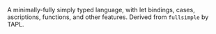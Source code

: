 A minimally-fully simply typed language, with let bindings, cases, ascriptions,
functions, and other features. Derived from `fullsimple` by TAPL.

